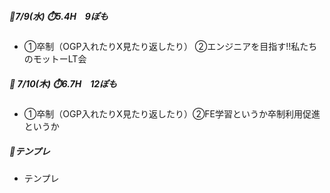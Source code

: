 ##### 🦍7/9(水) ⏱️5.4H　9ぽも
- ①卒制（OGP入れたりX見たり返したり） ②エンジニアを目指す!!私たちのモットーLT会
[](..)

##### 🦍 7/10(木) ⏱️6.7H　12ぽも
- ①卒制（OGP入れたりX見たり返したり）②FE学習というか卒制利用促進というか
[](..)

##### 🦍テンプレ
- テンプレ
[](..)
